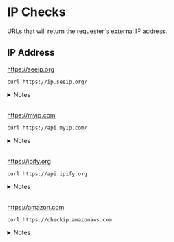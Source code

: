 # IP Checks
 URLs that will return the requester's external IP address.

## IP Address

https://seeip.org
```
curl https://ip.seeip.org/
```
<details>
  <summary>Notes</summary>
None.
</details>

 <br />

https://myip.com
```
curl https://api.myip.com/
```
<details>
  <summary>Notes</summary>
Returns JSON.
</details>

 <br />

https://ipify.org
```
curl https://api.ipify.org
```
<details>
  <summary>Notes</summary>
Use:
  
  ```
   curl https://api.ipify.org?format=json
  ```
  To return JSON
</details>

 <br />

https://amazon.com
```
curl https://checkip.amazonaws.com
```
<details>
  <summary>Notes</summary>
None.
</details>
